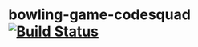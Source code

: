 # bowling-game-codesquad [![Build Status](https://travis-ci.org/brainbackdoor/bowling-game-codesquad.svg)](https://travis-ci.org/brainbackdoor/bowling-game-codesquad)
